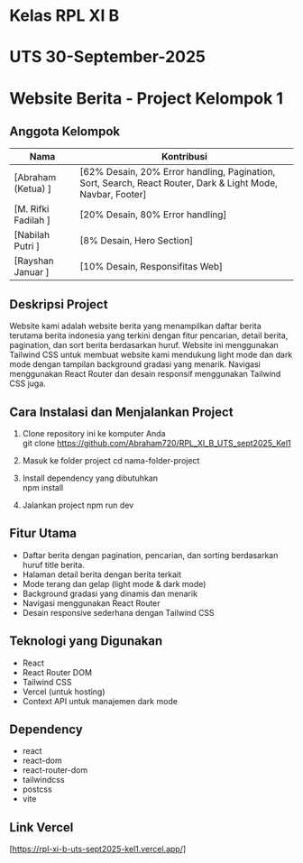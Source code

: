 # Kelas RPL XI B
# UTS 30-September-2025

# Website Berita - Project Kelompok 1

## Anggota Kelompok

| Nama               | Kontribusi                                                                                                  |
|--------------------|-------------------------------------------------------------------------------------------------------------|
| [Abraham  (Ketua) ]| [62% Desain, 20% Error handling, Pagination, Sort, Search, React Router, Dark & Light Mode, Navbar, Footer] |
| [M. Rifki Fadilah ]| [20% Desain, 80% Error handling]                                                                            |
| [Nabilah Putri    ]| [8% Desain, Hero Section]                                                                                   |
| [Rayshan Januar   ]| [10% Desain, Responsifitas Web]                                                                                         |

## Deskripsi Project

Website kami adalah website berita yang menampilkan daftar berita terutama berita indonesia yang terkini dengan fitur pencarian, detail berita, pagination, dan sort berita berdasarkan huruf.
Website ini menggunakan Tailwind CSS untuk membuat website kami mendukung light mode dan dark mode dengan tampilan background gradasi yang menarik. Navigasi menggunakan React Router dan desain responsif menggunakan Tailwind CSS juga.

## Cara Instalasi dan Menjalankan Project

1. Clone repository ini ke komputer Anda  
   git clone <https://github.com/Abraham720/RPL_XI_B_UTS_sept2025_Kel1>

2. Masuk ke folder project
   cd nama-folder-project

3. Install dependency yang dibutuhkan  
   npm install

4. Jalankan project
   npm run dev

## Fitur Utama

- Daftar berita dengan pagination, pencarian, dan sorting berdasarkan huruf title berita.  
- Halaman detail berita dengan berita terkait  
- Mode terang dan gelap (light mode & dark mode)  
- Background gradasi yang dinamis dan menarik  
- Navigasi menggunakan React Router
- Desain responsive sederhana dengan Tailwind CSS

## Teknologi yang Digunakan

- React  
- React Router DOM  
- Tailwind CSS  
- Vercel (untuk hosting)  
- Context API untuk manajemen dark mode

## Dependency

- react  
- react-dom  
- react-router-dom  
- tailwindcss  
- postcss  
- vite

## Link Vercel

[https://rpl-xi-b-uts-sept2025-kel1.vercel.app/]


